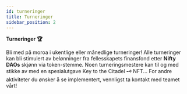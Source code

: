```yaml
---
id: turneringer
title: Turneringer
sidebar_position: 2
---
```


**Turneringer 🏆**

Bli med på moroa i ukentlige eller månedlige turneringer! Alle turneringer kan bli stimulert av belønninger fra fellesskapets finansfond etter **Nifty DAOs** skjønn via token-stemme. Noen turneringsmestere kan til og med stikke av med en spesialutgave Key to the Citadel 🗝️ NFT... For andre aktiviteter du ønsker å se implementert, vennligst ta kontakt med teamet vårt!
